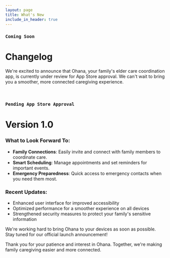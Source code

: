 ```yaml
---
layout: page
title: What's New
include_in_header: true
---
```


### `Coming Soon`

# Changelog

We're excited to announce that Ohana, your family's elder care coordination app, is currently under review for App Store approval. We can't wait to bring you a smoother, more connected caregiving experience.

<br>

### `Pending App Store Approval`

# **Version 1.0**

### What to Look Forward To:

- **Family Connections**: Easily invite and connect with family members to coordinate care.
- **Smart Scheduling**: Manage appointments and set reminders for important events.
- **Emergency Preparedness**: Quick access to emergency contacts when you need them most.

### Recent Updates:

- Enhanced user interface for improved accessibility
- Optimized performance for a smoother experience on all devices
- Strengthened security measures to protect your family's sensitive information

We're working hard to bring Ohana to your devices as soon as possible. Stay tuned for our official launch announcement!

Thank you for your patience and interest in Ohana. Together, we're making family caregiving easier and more connected.
